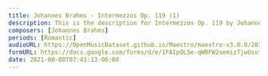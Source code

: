 ```yaml
---
title: Johannes Brahms - Intermezzos Op. 119 (1)
description: This is the description for Intermezzos Op. 119 by Johannes Brahms
composers: [Johannes Brahms]
periods: [Romantic]
audioURL: https://OpenMusicDataset.github.io/Maestro/maestro-v3.0.0/2018/MIDI-Unprocessed_Chamber3_MID--AUDIO_10_R3_2018_wav--2.midi
formURL: https://docs.google.com/forms/d/e/1FAIpQLSe-qWBFW2semizTjwUsut2xw7NwlvewgbqWFFa0QIVbJaDPsQ/viewform
date: 2021-08-08T07:43:13-06:00
---
```

